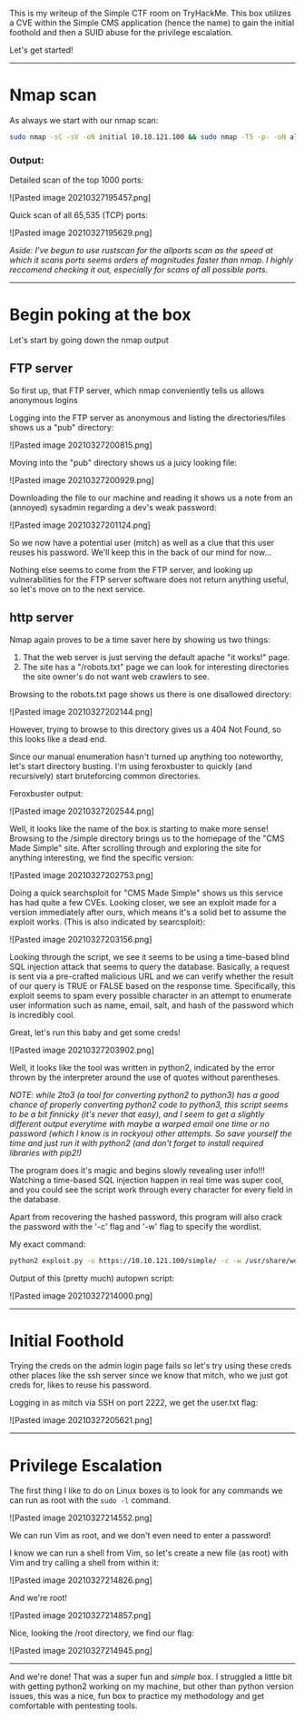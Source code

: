 This is my writeup of the Simple CTF room on TryHackMe. This box utilizes a CVE within the Simple CMS application (hence the name) to gain the initial foothold and then a SUID abuse for the privilege escalation.

Let's get started!

---

# Nmap scan
As always we start with our nmap scan:

```bash
sudo nmap -sC -sV -oN initial 10.10.121.100 && sudo nmap -T5 -p- -oN allports 10.10.121.100
```

### Output:
Detailed scan of the top 1000 ports:

![Pasted image 20210327195457.png]

Quick scan of all 65,535 (TCP) ports:

![Pasted image 20210327195629.png]

*Aside: I've begun to use rustscan for the allports scan as the speed at which it scans ports seems orders of magnitudes faster than nmap. I highly reccomend checking it out, especially for scans of all possible ports.*

---

# Begin poking at the box
Let's start by going down the nmap output

## FTP server
So first up, that FTP server, which nmap conveniently tells us allows anonymous logins

Logging into the FTP server as anonymous and listing the directories/files shows us a "pub" directory:

![Pasted image 20210327200815.png]

Moving into the "pub" directory shows us a juicy looking file:

![Pasted image 20210327200929.png]

Downloading the file to our machine and reading it shows us a note from an (annoyed) sysadmin regarding a dev's weak password:

![Pasted image 20210327201124.png]

So we now have a potential user (mitch) as well as a clue that this user reuses his password. We'll keep this in the back of our mind for now...

Nothing else seems to come from the FTP server, and looking up vulnerabilities for the FTP server software does not return anything useful, so let's move on to the next service.

## http server
Nmap again proves to be a time saver here by showing us two things:
1. That the web server is just serving the default apache "it works!" page.
2. The site has a "/robots.txt" page we can look for interesting directories the site owner's do not want web crawlers to see.

Browsing to the robots.txt page shows us there is one disallowed directory:

![Pasted image 20210327202144.png]

However, trying to browse to this directory gives us a 404 Not Found, so this looks like a dead end.

Since our manual enumeration hasn't turned up anything too noteworthy, let's start directory busting. I'm using feroxbuster to quickly (and recursively) start bruteforcing common directories.

Feroxbuster output:

![Pasted image 20210327202544.png]

Well, it looks like the name of the box is starting to make more sense! Browsing to the /simple directory brings us to the homepage of the "CMS Made Simple" site. After scrolling through and exploring the site for anything interesting, we find the specific version:

![Pasted image 20210327202753.png]

Doing a quick searchsploit for "CMS Made Simple" shows us this service has had quite a few CVEs. Looking closer, we see an exploit made for a version immediately after ours, which means it's a solid bet to assume the exploit works. (This is also indicated by searcsploit):

![Pasted image 20210327203156.png]

Looking through the script, we see it seems to be using a time-based blind SQL injection attack that seems to query the database. Basically, a request is sent via a pre-crafted malicious URL and we can verify whether the result of our query is TRUE or FALSE based on the response time. Specifically, this exploit seems to spam every possible character in an attempt to enumerate user information such as name, email, salt, and hash of the password which is incredibly cool.

Great, let's run this baby and get some creds!

![Pasted image 20210327203902.png]

Well, it looks like the tool was written in python2, indicated by the error thrown by the interpreter around the use of quotes without parentheses. 

*NOTE: while 2to3 (a tool for converting python2 to python3) has a good chance of properly converting python2 code to python3, this script seems to be a bit finnicky (it's never that easy), and I seem to get a slightly different output everytime with maybe a warped email one time or no password (which I know is in rockyou) other attempts. So save yourself the time and just run it with python2 (and don't forget to install required libraries with pip2!)*

The program does it's magic and begins slowly revealing user info!!! Watching a time-based SQL injection happen in real time was super cool, and you could see the script work through every character for every field in the database.

Apart from recovering the hashed password, this program will also crack the password with the '-c' flag and '-w' flag to specify the wordlist.

My exact command:
```bash
python2 exploit.py -u https://10.10.121.100/simple/ -c -w /usr/share/wordlists/rockyou.txt
```


Output of this (pretty much) autopwn script:

![Pasted image 20210327214000.png]

---

# Initial Foothold
Trying the creds on the admin login page fails so let's try using these creds other places like the ssh server since we know that mitch, who we just got creds for, likes to reuse his password.

Logging in as mitch via SSH on port 2222, we get the user.txt flag: 

![Pasted image 20210327205621.png]

---

# Privilege Escalation
The first thing I like to do on Linux boxes is to look for any commands we can run as root with the ```sudo -l``` command.

![Pasted image 20210327214552.png]

We can run Vim as root, and we don't even need to enter a password!

I know we can run a shell from Vim, so let's create a new file (as root) with Vim and try calling a shell from within it:

![Pasted image 20210327214826.png]

And we're root!

![Pasted image 20210327214857.png]

Nice, looking the /root directory, we find our flag:

![Pasted image 20210327214945.png]

---

And we're done! That was a super fun and *simple* box. I struggled a little bit with getting python2 working on my machine, but other than python version issues, this was a nice, fun box to practice my methodology and get comfortable with pentesting tools.
